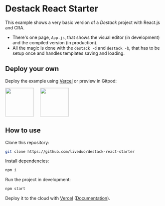 # Destack React Starter

This example shows a very basic version of a *Destack* project with React.js and CRA. 

- There's one page, `App.js`, that shows the visual editor (in development) and the compiled version (in production). 
- All the magic is done with the `destack -d` and `destack -b`, that has to be setup once and handles templates saving and loading.

## Deploy your own

Deploy the example using [Vercel](https://vercel.com) or preview in Gitpod:

[<img src="https://github.com/LiveDuo/destack/raw/main/assets/vercel_big.png" width="92">](https://vercel.com/new/git/external?repository-url=https://github.com/LiveDuo/destack-react-starter&project-name=destack-react-starter&repository-name=destack-react-starter)
&nbsp;&nbsp;&nbsp;
[<img src="https://github.com/LiveDuo/destack/raw/main/assets/gitpod_big.png" width="92">](https://gitpod.io/#https://github.com/LiveDuo/destack-react-starter)


## How to use

Clone this repository:
```sh
git clone https://github.com/liveduo/destack-react-starter
```
Install dependencies:
```sh
npm i
```
Run the project in development:
```sh
npm start
```

Deploy it to the cloud with [Vercel](https://vercel.com/new) ([Documentation](https://nextjs.org/docs/deployment)).
